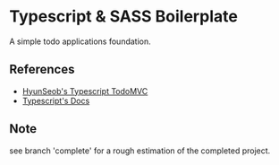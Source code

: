 # Typescript & SASS Boilerplate

A simple todo applications foundation.

## References

- [HyunSeob's Typescript TodoMVC](https://github.com/HyunSeob/typescript-TodoMVC)
- [Typescript's Docs](https://www.typescriptlang.org/docs/home.html)

## Note

see branch 'complete' for a rough estimation of the completed project.